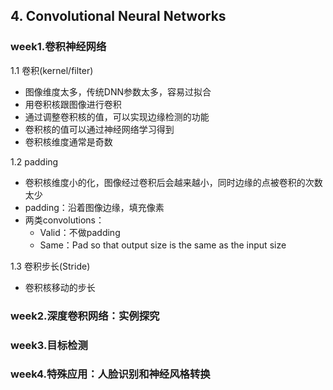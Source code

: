 ## 4. Convolutional Neural Networks

### week1.卷积神经网络
1.1 卷积(kernel/filter)
- 图像维度太多，传统DNN参数太多，容易过拟合
- 用卷积核跟图像进行卷积
- 通过调整卷积核的值，可以实现边缘检测的功能
- 卷积核的值可以通过神经网络学习得到
- 卷积核维度通常是奇数

1.2 padding
- 卷积核维度小的化，图像经过卷积后会越来越小，同时边缘的点被卷积的次数太少
- padding：沿着图像边缘，填充像素
- 两类convolutions：
    - Valid：不做padding
    - Same：Pad so that output size is the same as the input size

1.3 卷积步长(Stride)
- 卷积核移动的步长



### week2.深度卷积网络：实例探究

### week3.目标检测

### week4.特殊应用：人脸识别和神经风格转换